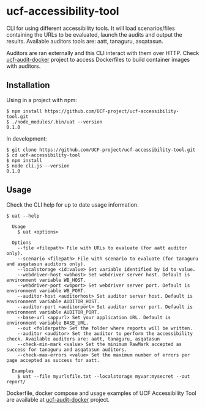 # ucf-accessibility-tool

CLI for using different accessibility tools. It will load
scenarios/files containing the URLs to be evaluated, launch the audits
and output the results. Available auditors tools are: aatt, tanaguru,
asqatasun.

Auditors are ran externally and this CLI interact with them over HTTP.
Check
[ucf-audit-docker](https://github.com/UCF-project/ucf-audit-docker)
project to access Dockerfiles to build container images with auditors.

## Installation

Using in a project with npm:

```
$ npm install https://github.com/UCF-project/ucf-accessibility-tool.git
$ ./node_modules/.bin/uat --version
0.1.0
```

In development:

```
$ git clone https://github.com/UCF-project/ucf-accessibility-tool.git
$ cd ucf-accessibility-tool
$ npm install
$ node cli.js --version
0.1.0
```

## Usage

Check the CLI help for up to date usage information.

```
$ uat --help

  Usage
    $ uat <options>

  Options
    --file <filepath> File with URLs to evaluate (for aatt auditor only).
    --scenario <filepath> File with scenario to evaluate (for tanaguru and asqatasun auditors only).
    --localstorage <id:value> Set variable identified by id to value.
    --webdriver-host <wbhost> Set webdriver server host. Default is environment variable WB_HOST.
    --webdriver-port <wbport> Set webdriver server port. Default is environment variable WB_PORT.
    --auditor-host <auditorhost> Set auditor server host. Default is environment variable AUDITOR_HOST.
    --auditor-port <auditorport> Set auditor server port. Default is environment variable AUDITOR_PORT.
    --base-url <appurl> Set your application URL. Default is environment variable BASE_URL.
    --out <folderpath> Set the folder where reports will be written.
    --auditor <auditor> Set the auditor to perform the accessibility check. Available auditors are: aatt, tanaguru, asqatasun
    --check-min-mark <value> Set the minimum RawMark accepted as success for tanaguru and asqatasun auditors.
    --check-max-errors <value> Set the maximum number of errors per page accepted as success for aatt.

  Examples
    $ uat --file myurlsfile.txt --localstorage myvar:mysecret --out report/
```

Dockerfile, docker compose and usage examples of UCF Accessibility
Tool are available at
[ucf-audit-docker](https://github.com/UCF-project/ucf-audit-docker)
project.
